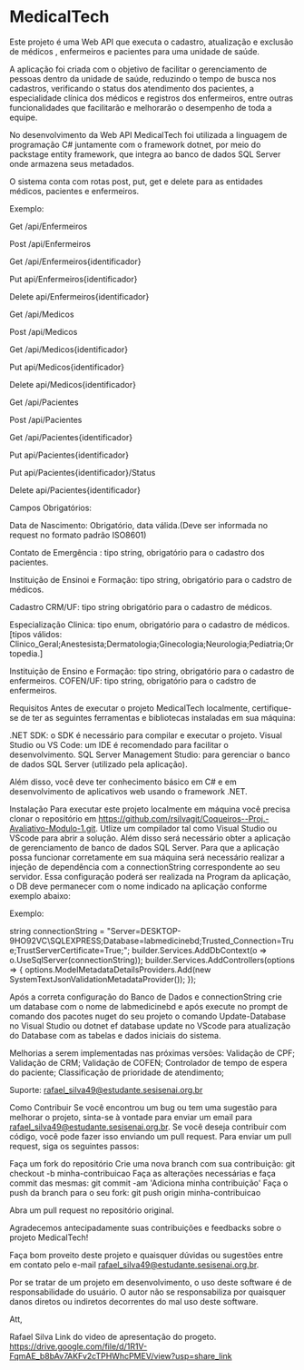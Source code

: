 
# MedicalTech

Este projeto é uma Web API que executa o cadastro, atualização e exclusão de médicos , enfermeiros e pacientes para uma unidade de saúde.

A aplicação foi criada com o objetivo de facilitar o gerenciamento de pessoas dentro da unidade de saúde,  reduzindo o tempo de busca nos cadastros, verificando o status dos atendimento dos pacientes, a especialidade clínica dos médicos e registros dos enfermeiros, entre outras funcionalidades que facilitarão e melhorarão o desempenho de toda a equipe.

No desenvolvimento da Web API MedicalTech foi utilizada a linguagem de programação C# juntamente com o framework dotnet, por meio do packstage entity framework, que integra ao banco de dados SQL Server onde armazena seus metadados.

O sistema conta com rotas post, put, get e delete para as entidades médicos, pacientes e enfermeiros.

Exemplo:

Get /api/Enfermeiros

Post /api/Enfermeiros

Get /api/Enfermeiros{identificador}

Put api/Enfermeiros{identificador}

Delete api/Enfermeiros{identificador}

Get /api/Medicos

Post /api/Medicos

Get /api/Medicos{identificador}

Put api/Medicos{identificador}

Delete api/Medicos{identificador}

Get /api/Pacientes

Post /api/Pacientes

Get /api/Pacientes{identificador}

Put api/Pacientes{identificador}

Put api/Pacientes{identificador}/Status

Delete api/Pacientes{identificador}

Campos Obrigatórios:

Data de Nascimento: Obrigatório, data válida.(Deve ser informada no request no formato padrão ISO8601)

Contato de Emergência : tipo string, obrigatório para o cadastro dos pacientes.

Instituição de Ensinoi e Formação: tipo string, obrigatório para o cadstro de médicos.

Cadastro CRM/UF: tipo string obrigatório para o cadastro de médicos.

Especialização Clinica: tipo enum, obrigatório para o cadastro de médicos.
[tipos válidos: Clinico_Geral;Anestesista;Dermatologia;Ginecologia;Neurologia;Pediatria;Ortopedia.]

Instituição de Ensino e Formação: tipo string, obrigatório para o cadastro de enfermeiros.
COFEN/UF: tipo string, obrigatório para o cadstro de enfermeiros.

Requisitos
Antes de executar o projeto MedicalTech localmente, certifique-se de ter as seguintes ferramentas e bibliotecas instaladas em sua máquina:

.NET SDK: o SDK é necessário para compilar e executar o projeto.
Visual Studio ou VS Code: um IDE é recomendado para facilitar o desenvolvimento.
SQL Server Management Studio: para gerenciar o banco de dados SQL Server (utilizado pela aplicação).

Além disso, você deve ter conhecimento básico em C# e em desenvolvimento de aplicativos web usando o framework .NET.

Instalação
Para executar este projeto localmente em máquina você precisa clonar o repositório em https://github.com/rsilvagit/Coqueiros--Proj.-Avaliativo-Modulo-1.git. Utlize um compilador tal como Visual Studio ou VScode para abrir a solução. Além disso será necessário obter a aplicação de gerenciamento de banco de dados SQL Server. Para que a aplicação possa funcionar corretamente em sua máquina será necessário realizar a injeção de dependência com a connectionString correspondente ao seu servidor. Essa configuração poderá ser realizada na Program da aplicação, o DB deve permanecer com o nome indicado na aplicação conforme exemplo abaixo:

Exemplo: 

string connectionString = "Server=DESKTOP-9HO92VC\\SQLEXPRESS;Database=labmedicinebd;Trusted_Connection=True;TrustServerCertificate=True;";
builder.Services.AddDbContext<MedicalTechContext>(o => o.UseSqlServer(connectionString));
builder.Services.AddControllers(options =>
{
    options.ModelMetadataDetailsProviders.Add(new SystemTextJsonValidationMetadataProvider());
});

Após a correta configuração do Banco de Dados e connectionString  crie um database com o nome de labmedicinebd e após execute no prompt de comando dos pacotes nuget do seu projeto o comando Update-Database no Visual Studio ou dotnet ef database update no VScode para atualização do Database com as tabelas e dados iniciais do sistema.

Melhorias a serem implementadas nas próximas versões:
Validação de CPF;
Validação de CRM;
Validação de COFEN;
Controlador de tempo de espera do paciente;
Classificação de prioridade de atendimento;

Suporte:
rafael_silva49@estudante.sesisenai.org.br

Como Contribuir
Se você encontrou um bug ou tem uma sugestão para melhorar o projeto, sinta-se à vontade para enviar um email para rafael_silva49@estudante.sesisenai.org.br. Se você deseja contribuir com código, você pode fazer isso enviando um pull request. Para enviar um pull request, siga os seguintes passos:

Faça um fork do repositório
Crie uma nova branch com sua contribuição: git checkout -b minha-contribuicao
Faça as alterações necessárias e faça commit das mesmas: git commit -am 'Adiciona minha contribuição'
Faça o push da branch para o seu fork: git push origin minha-contribuicao

Abra um pull request no repositório original.

Agradecemos antecipadamente suas contribuições e feedbacks sobre o projeto MedicalTech!

Faça bom proveito deste projeto e quaisquer dúvidas ou sugestões entre em contato pelo e-mail rafael_silva49@estudante.sesisenai.org.br.

Por se tratar de um projeto em desenvolvimento, o uso deste software é de responsabilidade do usuário. O autor não se responsabiliza por quaisquer danos diretos ou indiretos decorrentes do mal uso deste software.


Att,

Rafael Silva
Link do video de apresentação do progeto.
https://drive.google.com/file/d/1R1V-FqmAE_b8bAv7AKFv2cTPHWhcPMEV/view?usp=share_link




